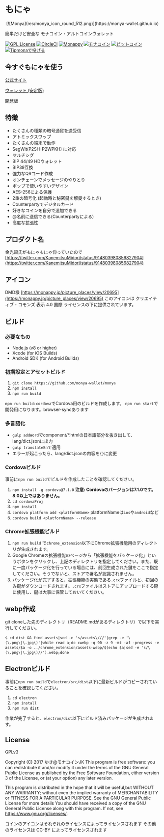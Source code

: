 # もにゃ



<p style="text-align:center">
[![Monya](res/monya_icon_round_512.png)](https://monya-wallet.github.io)

簡単だけど安全な モナコイン・アルトコインウォレット

</p>


[![GPL License](http://img.shields.io/badge/license-GPL-blue.svg?style=flat)](LICENSE)
[![CircleCI](https://circleci.com/gh/monya-wallet/monya.svg?style=svg)](https://circleci.com/gh/monya-wallet/monya)
[![Monappy](https://img.shields.io/badge/DonateMe-monappy-yellow.svg)](https://monappy.jp/users/send/@miss_monacoin?amount=39&message=%E3%82%82%E3%81%AB%E3%82%83%E3%81%AE%E5%AF%84%E4%BB%98%E3%81%A7%E3%81%99)
[![モナコイン](https://img.shields.io/badge/DonateMe-monacoin-yellow.svg)](https://monya-wallet.github.io/a/?address=MStxnMRVMHH95YPzGeR9pdc3HLrvL6pjSo&scheme=monacoin&message=%E5%AF%84%E4%BB%98%E3%82%92%E3%81%82%E3%82%8A%E3%81%8C%E3%81%A8%E3%81%86%E3%81%94%E3%81%96%E3%81%84%E3%81%BE%E3%81%99&req-opreturn=%E5%AF%84%E4%BB%98%E3%81%A7%E3%81%99)
[![ビットコイン](https://img.shields.io/badge/DonateMe-bitcoin-orange.svg)](https://monya-wallet.github.io/a/?address=1HohzLWyA7L1ifx6hr2Xr5N1sGZrR1ZbMt&scheme=bitcoin&message=%E5%AF%84%E4%BB%98%E3%82%92%E3%81%82%E3%82%8A%E3%81%8C%E3%81%A8%E3%81%86%E3%81%94%E3%81%96%E3%81%84%E3%81%BE%E3%81%99&req-opreturn=%E5%AF%84%E4%BB%98%E3%81%A7%E3%81%99)
[![Tipmonaで投げる](https://img.shields.io/badge/TipMe-%40tipmona-ff69b4.svg)](https://twitter.com/share?text=%40tipmona%20tip%20%40monya_wallet%2039%20%E3%82%82%E3%81%AB%E3%82%83%E3%81%AE%E5%AF%84%E4%BB%98%E3%81%A7%E3%81%99)

## 今すぐもにゃを使う

[公式サイト](https://monya-wallet.github.io)

[ウォレット (安定版)](https://monya-wallet.github.io/wallet)

[開発版](https://monya-wallet.github.io/dev)

## 特徴

  * たくさんの種類の暗号通貨を送受信
  * アトミックスワップ
  * たくさんの端末で動作
  * SegWit(P2SH-P2WPKH) に対応
  * マルチシグ
  * BIP 44/49 HDウォレット
  * BIP39互換
  * 強力なQRコード作成
  * オンチェーンでメッセージのやりとり
  * ポップで使いやすいデザイン
  * AES-256による保護
  * 2重の暗号化 (起動時と秘密鍵を解錠するとき)
  * Counterpartyでデジタルカード
  * 好きなコインを自分で追加できる
  * @名前に送信できる(Counterpartyによる)
  * 高度な拡張性

## プロダクト名
金光碧氏がもにゃもにゃ仰っていたので
[https://twitter.com/KanemitsuMidori/status/914803980856827904](https://twitter.com/KanemitsuMidori/status/914803980856827904)

## アイコン

DMD様
[https://monappy.jp/picture_places/view/20695](https://monappy.jp/picture_places/view/20695)
このアイコンは クリエイティブ・コモンズ 表示 4.0 国際 ライセンスの下に提供されています。

## ビルド

### 必要なもの

* Node.js (v8 or higher)
* Xcode (for iOS Builds)
* Android SDK (for Android Builds)


### 初期設定とアセットビルド

1. `git clone https://github.com/monya-wallet/monya`
1. `npm install`
1. `npm run build`

`npm run build:cordova`でCordova用のビルドを作成します。
`npm run start`で開発用になります。browser-syncあります

### 多言語化

- `gulp addWord`でcomponent/*.htmlの日本語部分を抜き出して、lang/dict.jsonに出力
- `gulp translateEn`で適用
- エラーが起こったら、lang/dict.jsonの内容を`{}`に変更

### Cordovaビルド

事前に`npm run build`でビルドを作成したことを確認してください。

1. `npm install -g cordova@7.1.0` **注意: Cordovaのバージョンは7.1.0です。8.0以上ではありません。**
1. `cd cordovaProj`
1. `npm install`
1. `cordova platform add <platformName>` platformNameは`ios`や`android`など
1. `cordova build <platformName> --release`

### Chrome拡張機能ビルド

1. `npm run build` で`chrome_extension`以下にChrome拡張機能用のディレクトリが生成されます。
1. Google Chromeの拡張機能のページから「拡張機能をパッケージ化」というボタンをクリックし、上記のディレクトリを指定してください。また、既に一度パッケージ化を行っている場合には、前回生成された鍵をここで指定してください。そうでないと、ストアで署名が認識されません。
1. パッケージ化が完了すると、拡張機能の実態である`.crx`ファイルと、初回のみ鍵がダウンロードされます。`.crx`ファイルはストアにアップロードする際に使用し、鍵は大事に保管しておいてください。

## webp作成

git cloneした先のディレクトリ（README.mdがあるディレクトリ）で以下を実行してください。
```
$ cd dist && find assets|sed -e 's/assets\///'|grep -e '\(\.png\|\.jpg\)'|while read a;do cwebp -q 90 -z 9 -mt -af -progress -v assets/$a -o ../chrome_extension/assets-webp/$(echo $a|sed -e 's/\(\.png\|\.jpg\)//').webp;done
```

## Electronビルド

事前に`npm run build`で`electron/src/dist`以下に最新ビルドがコピーされていることを確認してください。

1. `cd electron`
1. `npm install`
1. `npm run dist`

作業が完了すると、`electron/dist`以下にビルド済みパッケージが生成されます。

## License

GPLv3

Copyright (C) 2017 ゆき@モナコインJK
This program is free software: you can redistribute it and/or modify it under the terms of the GNU General Public License as published by the Free Software Foundation, either version 3 of the License, or (at your option) any later version.

This program is distributed in the hope that it will be useful,but WITHOUT ANY WARRANTY; without even the implied warranty of MERCHANTABILITY or FITNESS FOR A PARTICULAR PURPOSE.  See the GNU General Public License for more details You should have received a copy of the GNU General Public License along with this program.  If not, see <https://www.gnu.org/licenses/>.

コインのアイコンはそれぞれのライセンスによってライセンスされます
その他のライセンスは CC-BY によってライセンスされます
